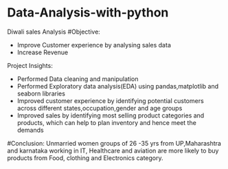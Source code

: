 # Data-Analysis-with-python
Diwali sales Analysis
#Objective:
- Improve Customer experience by analysing sales data
- Increase Revenue

Project Insights:
- Performed Data cleaning and manipulation
- Performed Exploratory data analysis(EDA) using pandas,matplotlib and seaborn libraries
- Improved customer experience by identifying potential customers across different states,occupation,gender and age groups
- Improved sales by identifying most selling product categories and products, which can help to plan inventory and hence meet the demands
  
#Conclusion:
Unmarried women groups of 26 -35 yrs from UP,Maharashtra and karnataka working in IT, Healthcare and aviation are more likely to buy products from Food, clothing and Electronics category.
